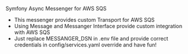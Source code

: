 Symfony Async Messenger for AWS SQS

- This messenger provides custom Transport for AWS SQS
- Using Message and Messanger Interface provide custom integration with AWS SQS
- Just replace MESSANGER_DSN in .env file and provide correct credentials in config/services.yaml override and have fun!

